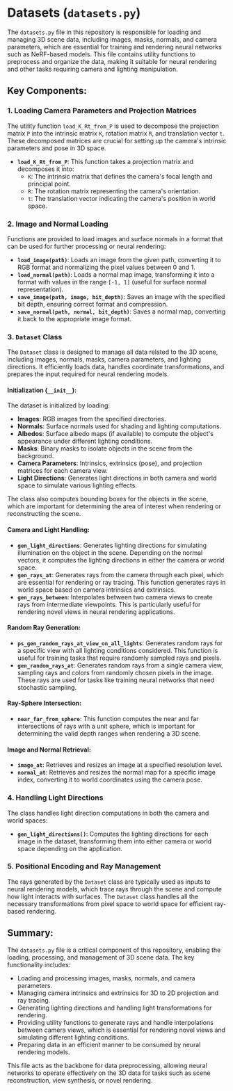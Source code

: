 # Datasets (`datasets.py`)

The `datasets.py` file in this repository is responsible for loading and managing 3D scene data, including images, masks, normals, and camera parameters, which are essential for training and rendering neural networks such as NeRF-based models. This file contains utility functions to preprocess and organize the data, making it suitable for neural rendering and other tasks requiring camera and lighting manipulation.

## Key Components:

### 1. Loading Camera Parameters and Projection Matrices

The utility function `load_K_Rt_from_P` is used to decompose the projection matrix `P` into the intrinsic matrix `K`, rotation matrix `R`, and translation vector `t`. These decomposed matrices are crucial for setting up the camera's intrinsic parameters and pose in 3D space.

- **`load_K_Rt_from_P`**: This function takes a projection matrix and decomposes it into:
  - `K`: The intrinsic matrix that defines the camera's focal length and principal point.
  - `R`: The rotation matrix representing the camera's orientation.
  - `t`: The translation vector indicating the camera's position in world space.

### 2. Image and Normal Loading

Functions are provided to load images and surface normals in a format that can be used for further processing or neural rendering:

- **`load_image(path)`**: Loads an image from the given path, converting it to RGB format and normalizing the pixel values between 0 and 1.
- **`load_normal(path)`**: Loads a normal map image, transforming it into a format with values in the range `[-1, 1]` (useful for surface normal representation).
- **`save_image(path, image, bit_depth)`**: Saves an image with the specified bit depth, ensuring correct format and compression.
- **`save_normal(path, normal, bit_depth)`**: Saves a normal map, converting it back to the appropriate image format.

### 3. `Dataset` Class

The `Dataset` class is designed to manage all data related to the 3D scene, including images, normals, masks, camera parameters, and lighting directions. It efficiently loads data, handles coordinate transformations, and prepares the input required for neural rendering models.

#### Initialization (`__init__`):
The dataset is initialized by loading:

- **Images**: RGB images from the specified directories.
- **Normals**: Surface normals used for shading and lighting computations.
- **Albedos**: Surface albedo maps (if available) to compute the object's appearance under different lighting conditions.
- **Masks**: Binary masks to isolate objects in the scene from the background.
- **Camera Parameters**: Intrinsics, extrinsics (pose), and projection matrices for each camera view.
- **Light Directions**: Generates light directions in both camera and world space to simulate various lighting effects.

The class also computes bounding boxes for the objects in the scene, which are important for determining the area of interest when rendering or reconstructing the scene.

#### Camera and Light Handling:

- **`gen_light_directions`**: Generates lighting directions for simulating illumination on the object in the scene. Depending on the normal vectors, it computes the lighting directions in either the camera or world space.
- **`gen_rays_at`**: Generates rays from the camera through each pixel, which are essential for rendering or ray tracing. This function generates rays in world space based on camera intrinsics and extrinsics.
- **`gen_rays_between`**: Interpolates between two camera views to create rays from intermediate viewpoints. This is particularly useful for rendering novel views in neural rendering applications.

#### Random Ray Generation:

- **`ps_gen_random_rays_at_view_on_all_lights`**: Generates random rays for a specific view with all lighting conditions considered. This function is useful for training tasks that require randomly sampled rays and pixels.
- **`gen_random_rays_at`**: Generates random rays from a single camera view, sampling rays and colors from randomly chosen pixels in the image. These rays are used for tasks like training neural networks that need stochastic sampling.

#### Ray-Sphere Intersection:

- **`near_far_from_sphere`**: This function computes the near and far intersections of rays with a unit sphere, which is important for determining the valid depth ranges when rendering a 3D scene.

#### Image and Normal Retrieval:

- **`image_at`**: Retrieves and resizes an image at a specified resolution level.
- **`normal_at`**: Retrieves and resizes the normal map for a specific image index, converting it to world coordinates using the camera pose.

### 4. Handling Light Directions

The class handles light direction computations in both the camera and world spaces:

- **`gen_light_directions()`**: Computes the lighting directions for each image in the dataset, transforming them into either camera or world space depending on the application.

### 5. Positional Encoding and Ray Management

The rays generated by the `Dataset` class are typically used as inputs to neural rendering models, which trace rays through the scene and compute how light interacts with surfaces. The `Dataset` class handles all the necessary transformations from pixel space to world space for efficient ray-based rendering.

## Summary:

The `datasets.py` file is a critical component of this repository, enabling the loading, processing, and management of 3D scene data. The key functionality includes:

- Loading and processing images, masks, normals, and camera parameters.
- Managing camera intrinsics and extrinsics for 3D to 2D projection and ray tracing.
- Generating lighting directions and handling light transformations for rendering.
- Providing utility functions to generate rays and handle interpolations between camera views, which is essential for rendering novel views and simulating different lighting conditions.
- Preparing data in an efficient manner to be consumed by neural rendering models.

This file acts as the backbone for data preprocessing, allowing neural networks to operate effectively on the 3D data for tasks such as scene reconstruction, view synthesis, or novel rendering.
